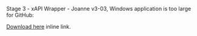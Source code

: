 Stage 3 - xAPI Wrapper - Joanne v3-03, Windows application is too large for GitHub:

[Download here](http://duckworks.biz/duckworks/xAPI/MakeyMakey/downloads/Stage%203%20-%20xAPI%20Wrapper%20-%20Joanne%20v3-03/Windows/index.html "file") inline link.
